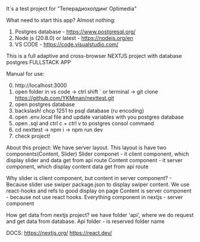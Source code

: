 It`s a test project for "Телерадиохолдинг Optimedia"

What need to start this app? Almost nothing:
1. Postgres database - https://www.postgresql.org/
2. Node js (20.8.0) or latest - https://nodejs.org/en
3. VS CODE - https://code.visualstudio.com/


This is a full adaptive and cross-browser NEXTJS project with database postgres
FULLSTACK APP

Manual for use: 

0. http://localhost:3000
1. open folder in vs code -> ctrl shift ` or terminal -> git clone https://github.com/YKMman/nexttest.git
2. open postgres database
3. backslash! chcp 1251 to psql database (ru encoding)
4. open .env.local file and update variables with you postgres database
5. open .sql and ctrl c + ctrl v to postgres consol command
6. cd nexttest -> npm i -> npm run dev 
7. check project!


About this project:
We have server layout. This layout is have two components(Content, Slider)
Slider componet - it client component, which display slider and data get from api route
Content component - it server component, which display content data get from api route

Why slider is client component, but content in server component? - 
Because slider use swiper package.json to display swiper content. We use react-hooks and refs to good display on page
Content is server component - because not use react hooks. 
Everything component in nextjs - server component


How get data from nextjs project? we have folder 'api', where we do request and get data from database.
Api folder - is reserved folder name

DOCS:
https://nextjs.org/
https://react.dev/
